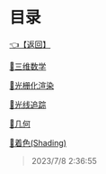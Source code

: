 # 目录  


[👈【返回】](..\index)  


[📁三维数学](.\三维数学\--目录--三维数学)  

[📁光栅化渲染](.\光栅化渲染\--目录--光栅化渲染)  

[📁光线追踪](.\光线追踪\--目录--光线追踪)  

[📁几何](.\几何\--目录--几何)  

[📁着色(Shading)](.\着色(Shading)\--目录--着色(Shading))  







> 2023/7/8 2:36:55
